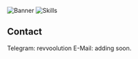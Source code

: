 ![Banner](https://img001.prntscr.com/file/img001/xluq98OVQi2CyWTnhJBfLg.png)
![Skills](https://skillicons.dev/icons?i=cs,discordjs,bots,js,npm,vscode,figma&perline=3)
## Contact
Telegram: revvoolution
E-Mail: adding soon.
